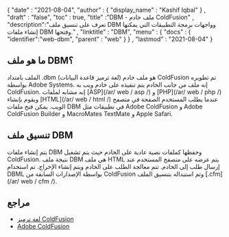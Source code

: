 {
  "date" : "2021-08-04",
  "author" : {
    "display_name" : "Kashif Iqbal"
} ,
  "draft" : "false",
  "toc" : true,
  "title" :"DBM - ملف خادم ColdFusion" ,
  "description":"تعرف على تنسيق ملف DBM وواجهات برمجة التطبيقات التي يمكنها إنشاء ملفات DBM وفتحها." ,
  "linktitle" : "DBM",
  "menu" : {
    "docs" : {
      "identifier":"web-dbm",
      "parent" : "web"
}
} ,
  "lastmod" : "2021-08-04"
}

## ما هو ملف DBM؟

الملف بامتداد .dbm (لغة ترميز قاعدة البيانات) هو ملف خادم ColdFusion تم تطويره بواسطة Adobe Systems. إنه ملف من جانب الخادم يتم تنفيذه على خادم ويب به ColdFusion. إنه مشابه لملفات [ASP](/ar/ web / asp /) و [PHP](/ar/ web / php /) ويقوم بإنشاء [HTML](/ar/ web / html /) عندما يطلب المستخدم الصفحة في متصفح الويب. يمكن فتح ملفات DBM في تطبيقات مثل Adobe ColdFusion و Adobe ColdFusion Builder و MacroMates TextMate و Apple Safari.

## تنسيق ملف DBM

يتم إنشاء ملفات DBM وحفظها كملفات نصية عادية على الخادم حيث يتم تشغيل ColdFusion. نتيجة ملف DBM هي ملف HTML يتم عرضه على متصفح المستخدم عند إرسال طلب إلى الخادم. تتم معالجة الطلب على الخادم ويتم إنشاء الإخراج. تم استخدام DBML بواسطة الإصدارات السابقة من ColdFusion وتم استبداله بتنسيق الملف [.cfm](/ar/ web / cfm /).

## مراجع

* [لغة ترميز ColdFusion](https://people.apache.org/~jim/NewArchitect/webtech/2000/08/junk/index.html)
* [Adobe ColdFusion](https://en.wikipedia.org/wiki/Adobe_ColdFusion)

